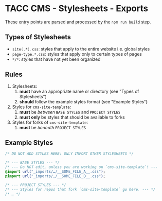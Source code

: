 # TACC CMS - Stylesheets - Exports

These entry points are parsed and processed by the `npm run build` step.

## Types of Stylesheets

- `site(.*).css`:    styles that apply to the entire website i.e. global styles
- `page-type.*.css`: styles that apply only to certain types of pages
- `*/*`:             styles that have not yet been organized

## Rules

1. Stylesheets:
    1. __must__ have an appropriate name or directory (see "Types of Stylesheets")
    1. __should__ follow the example styles format (see "Example Styles")
2. Styles for `cms-site-template`:
    1. __must__ be _between_ `BASE STYLES` and `PROJECT STYLES`
    2. __must only__ be styles that should be available to forks
3. Styles for forks of `cms-site-template`:
    1. __must__ be _beneath_ `PROJECT STYLES`

## Example Styles

```css
/* DO NOT ADD STYLES HERE; ONLY IMPORT OTHER STYLESHEETS */

/* --- BASE STYLES --- */
/* --- Do NOT edit, unless you are working on `cms-site-template`! --- */
@import url("_imports/…/__SOME_FILE_A__.css");
@import url("_imports/…/__SOME_FILE_B__.css");

/* --- PROJECT STYLES --- */
/* --- Styles for repos that fork `cms-site-template` go here. --- */
/* … */
```
